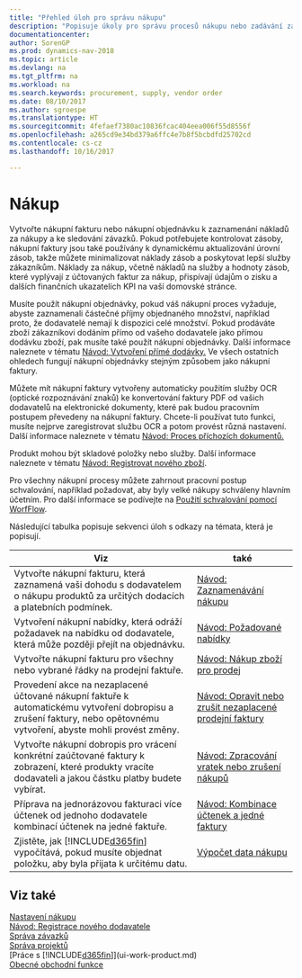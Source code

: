 ```yaml
---
title: "Přehled úloh pro správu nákupu"
description: "Popisuje úkoly pro správu procesů nákupu nebo zadávání zakázek, včetně způsobu jak fungují faktury a nákupní příkazy."
documentationcenter: 
author: SorenGP
ms.prod: dynamics-nav-2018
ms.topic: article
ms.devlang: na
ms.tgt_pltfrm: na
ms.workload: na
ms.search.keywords: procurement, supply, vendor order
ms.date: 08/10/2017
ms.author: sgroespe
ms.translationtype: HT
ms.sourcegitcommit: 4fefaef7380ac10836fcac404eea006f55d8556f
ms.openlocfilehash: a265cd9e34bd379a6ffc4e7b8f5bcbdfd25702cd
ms.contentlocale: cs-cz
ms.lasthandoff: 10/16/2017

---
```

# <a name="purchasing"></a>Nákup
Vytvořte nákupní fakturu nebo nákupní objednávku k zaznamenání nákladů za nákupy a ke sledování závazků. Pokud potřebujete kontrolovat zásoby, nákupní faktury jsou také používány k dynamickému aktualizování úrovní zásob, takže můžete minimalizovat náklady zásob a poskytovat lepší služby zákazníkům. Náklady za nákup, včetně nákladů na služby a hodnoty zásob, které vyplývají z účtovaných faktur za nákup, přispívají údajům o zisku a dalších finančních ukazatelích KPI na vaší domovské stránce.

Musíte použít nákupní objednávky, pokud váš nákupní proces vyžaduje, abyste zaznamenali částečné příjmy objednaného množství, například proto, že dodavatelé nemají k dispozici celé množství. Pokud prodáváte zboží zákazníkovi dodáním přímo od vašeho  dodavatele jako přímou dodávku zboží, pak musíte také použít nákupní objednávky. Další informace naleznete v tématu [Návod: Vytvoření přímé dodávky.](sales-how-drop-shipment.md) Ve všech ostatních ohledech fungují nákupní objednávky stejným způsobem jako nákupní faktury.

Můžete mít nákupní faktury vytvořeny automaticky použitím služby OCR (optické rozpoznávání znaků) ke konvertování faktury PDF od vašich dodavatelů na elektronické dokumenty, které pak budou pracovním postupem převedeny na nákupní faktury. Chcete-li používat tuto funkci, musíte nejprve zaregistrovat službu OCR a potom provést různá nastavení. Další informace naleznete v tématu [Návod: Proces příchozích dokumentů.](across-process-income-documents.md)      

Produkt mohou být skladové položky nebo služby. Další informace naleznete v tématu [Návod: Registrovat nového zboží](inventory-how-register-new-items.md).

Pro všechny nákupní procesy můžete zahrnout pracovní postup schvalování, například požadovat, aby byly velké nákupy schváleny hlavním účetním. Pro další informace se podívejte na [Použití schvalování pomocí WorfFlow](across-how-use-approval-workflows.md).

Následující tabulka popisuje sekvenci úloh s odkazy na témata, která je popisují.

| Viz | také |
| --- | --- |
| Vytvořte nákupní fakturu, která zaznamená vaši dohodu s dodavatelem o nákupu produktů za určitých dodacích a platebních podmínek. |[Návod: Zaznamenávání nákupu](purchasing-how-record-purchases.md) |
|Vytvoření nákupní nabídky, která odráží požadavek na nabídku od dodavatele, která může později přejít na objednávku.|[Návod: Požadované nabídky](purchasing-how-request-quotes.md)|
| Vytvořte nákupní fakturu pro všechny nebo vybrané řádky na prodejní faktuře. |[Návod: Nákup zboží pro prodej](purchasing-how-purchase-products-sale.md) |
| Provedení akce na nezaplacené účtované nákupní faktuře k automatickému vytvoření dobropisu a zrušení faktury, nebo opětovnému vytvoření, abyste mohli provést změny. |[Návod: Opravit nebo zrušit nezaplacené prodejní faktury](purchasing-how-correct-cancel-unpaid-purchase-invoices.md) |
| Vytvořte nákupní dobropis pro vrácení konkrétní zaúčtované faktury k zobrazení, které produkty vracíte dodavateli a jakou částku platby budete vybírat. |[Návod: Zpracování vratek nebo zrušení nákupů](purchasing-how-register-new-vendors.md) |
|Příprava  na jednorázovou fakturaci více účtenek od jednoho dodavatele kombinací účtenek na jedné faktuře.|[Návod: Kombinace účtenek a jedné faktury](purchasing-how-to-combine-receipts.md)|
| Zjistěte, jak [!INCLUDE[d365fin](includes/d365fin_md.md)] vypočítává, pokud musíte objednat položku, aby byla přijata k určitému datu.|[Výpočet data nákupu](purchasing-date-calculation-for-purchases.md)|

## <a name="see-also"></a>Viz také
[Nastavení nákupu](purchasing-setup-purchasing.md)  
[Návod: Registrace nového dodavatele](purchasing-how-register-new-vendors.md)  
[Správa závazků](payables-manage-payables.md)  
[Správa projektů](projects-manage-projects.md)    
[Práce s [!INCLUDE[d365fin](includes/d365fin_md.md)]](ui-work-product.md)  
[Obecné obchodní funkce](ui-across-business-areas.md)

## 

